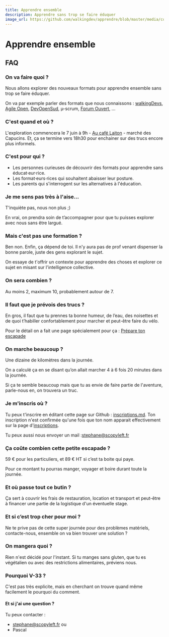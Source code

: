 ```yaml
---
title: Apprendre ensemble
description: Apprendre sans trop se faire éduquer
image_url: https://github.com/walkingdev/apprendre/blob/master/media/cover-walking-dev.jpg?raw=true
---
```


# Apprendre ensemble

## FAQ

### On va faire quoi ?

Nous allons explorer des nouveaux formats pour apprendre ensemble sans trop se faire éduquer.

On va par exemple parler des formats que nous connaissons : [walkingDevs](http://walkingdev.fr), [Agile Open](https://www.infoq.com/articles/self-organizing-organizations), [DevOpenSud](http://devopensud.fr/), µ-scrum, [Forum Ouvert](https://github.com/la-cagette/documentation/blob/master/forum-2016/ag-forum.md), ...

### C'est quand et où ?

L'exploration commencera le 7 juin à 9h - [Au café Laiton](https://www.facebook.com/Cafelaiton) - marché des Capucins.
Et, ça se termine vers 18h30 pour enchainer sur des trucs encore plus informels.

### C'est pour qui ?

* Les personnes curieuses de découvrir des formats pour apprendre sans éducat·eur·rice.
* Les format·eurs·rices qui souhaitent abaisser leur posture.
* Les parents qui s'interrogent sur les alternatives à l'éducation.
 
### Je me sens pas très à l'aise…

T’inquiète pas, nous non plus ;)

En vrai, on prendra soin de t’accompagner pour que tu puisses explorer avec nous sans être largué.

### Mais c'est pas une formation ?

Ben non. Enfin, ça dépend de toi. Il n'y aura pas de prof venant dispenser la bonne parole, juste des gens explorant le sujet.

On essaye de t'offrir un contexte pour apprendre des choses et explorer ce sujet en misant sur l'intelligence collective.

### On sera combien ?

Au moins 2, maximum 10, probablement autour de 7.

### Il faut que je prévois des trucs ?

En gros, il faut que tu prennes ta bonne humeur, de l’eau, des noisettes et de quoi t’habiller confortablement pour marcher et peut-être faire du vélo.

Pour le détail on a fait une page spécialement pour ça : [Prépare ton escapade](http://walkingdev.fr/#walkingdev/apprendre/blob/master/v33/prepare-ton-escapade.md)

### On marche beaucoup ?

Une dizaine de kilomètres dans la journée.

On a calculé ça en se disant qu’on allait marcher 4 à 6 fois 20 minutes dans la journée.

Si ça te semble beaucoup mais que tu as envie de faire partie de l'aventure, parle-nous en, on trouvera un truc.

### Je m'inscris où ?

Tu peux t'inscrire en éditant cette page sur Github : [inscriptions.md](https://github.com/walkingdev/apprendre/edit/master/v33/inscriptions.md). Ton inscription n'est confirmée qu'une fois que ton nom apparait effectivement sur la page d'[inscriptions](http://walkingdev.fr/#walkingdev/apprendre/blob/master/v33/inscriptions.md).

Tu peux aussi nous envoyer un mail :[stephane@scopyleft.fr](mailto:stephane@scopyleft.fr)

### Ça coûte combien cette petite escapade ?

59 € pour les particuliers, et 89 € HT si c’est ta boite qui paye.

Pour ce montant tu pourras manger, voyager et boire durant toute la journée.

### Et où passe tout ce butin ?

Ça sert à couvrir les frais de restauration, location et transport et peut-être à financer une partie de la logistique d'un éventuelle stage. 

### Et si c’est trop cher pour moi ?

Ne te prive pas de cette super journée pour des problèmes matériels, contacte-nous, ensemble on va bien trouver une solution ?

### On mangera quoi ?

Rien n'est décidé pour l'instant. Si tu manges sans gluten, que tu es végétalien ou avec des restrictions alimentaires, préviens nous.

### Pourquoi V-33 ?

C'est pas très explicite, mais en cherchant on trouve quand même facilement le pourquoi du comment.

#### Et si j'ai une question ?

Tu peux contacter :

* [stephane@scopyleft.fr](mailto:stephane@scopyleft.fr)
ou
* Pascal

